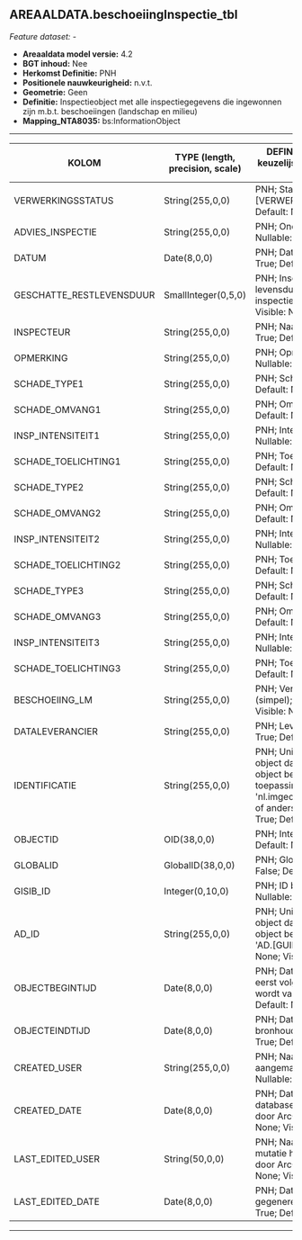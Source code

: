 ## AREAALDATA.beschoeiingInspectie_tbl

*Feature dataset: -*


* __Areaaldata model versie:__ 4.2
* __BGT inhoud:__ Nee
* __Herkomst Definitie:__ PNH
* __Positionele nauwkeurigheid:__ n.v.t.
* __Geometrie:__ Geen
* __Definitie:__ Inspectieobject met alle inspectiegegevens die ingewonnen zijn m.b.t. beschoeiingen 
(landschap en milieu)
* __Mapping_NTA8035:__ bs:InformationObject

***

|__KOLOM__                             |__TYPE (length, precision, scale)__          	          |__DEFINITIE__ (oorsprong; beschrijving; keuzelijst; nullable; default; zichtbaar in Areaalviewer)|
|------                              |----                  |-----    |
|VERWERKINGSSTATUS                   |String(255,0,0)       |PNH; Status van de gegevens; keuzelijst [VERWERKINGSSTATUS]; Nullable: False; Default: Nieuw; Visible: Yes|
|ADVIES_INSPECTIE                    |String(255,0,0)       |PNH; Onderhoudsadvies n.a.v. inspectie; ; Nullable: True; Default: None; Visible: No|
|DATUM                               |Date(8,0,0)           |PNH; Datum van inspectie; ; Nullable: True; Default: None; Visible: No|
|GESCHATTE_RESTLEVENSDUUR            |SmallInteger(0,5,0)   |PNH; Inschatting van resterende levensduur op het moment van de inspectie; ; Nullable: True; Default: None; Visible: No|
|INSPECTEUR                          |String(255,0,0)       |PNH; Naam van inspecteur; ; Nullable: True; Default: None; Visible: No|
|OPMERKING                           |String(255,0,0)       |PNH; Opmerking m.b.t. onderhoud; ; Nullable: True; Default: None; Visible: No|
|SCHADE_TYPE1                        |String(255,0,0)       |PNH; Schadebeeld; ; Nullable: True; Default: None; Visible: No|
|SCHADE_OMVANG1                      |String(255,0,0)       |PNH; Omvang schade; ; Nullable: True; Default: None; Visible: No|
|INSP_INTENSITEIT1                   |String(255,0,0)       |PNH; Intensiteit van de inspectie; ; Nullable: True; Default: None; Visible: No|
|SCHADE_TOELICHTING1                 |String(255,0,0)       |PNH; Toelichting schade; ; Nullable: True; Default: None; Visible: No|
|SCHADE_TYPE2                        |String(255,0,0)       |PNH; Schadebeeld; ; Nullable: True; Default: None; Visible: No|
|SCHADE_OMVANG2                      |String(255,0,0)       |PNH; Omvang schade; ; Nullable: True; Default: None; Visible: No|
|INSP_INTENSITEIT2                   |String(255,0,0)       |PNH; Intensiteit van de inspectie; ; Nullable: True; Default: None; Visible: No|
|SCHADE_TOELICHTING2                 |String(255,0,0)       |PNH; Toelichting schade; ; Nullable: True; Default: None; Visible: No|
|SCHADE_TYPE3                        |String(255,0,0)       |PNH; Schadebeeld; ; Nullable: True; Default: None; Visible: No|
|SCHADE_OMVANG3                      |String(255,0,0)       |PNH; Omvang schade; ; Nullable: True; Default: None; Visible: No|
|INSP_INTENSITEIT3                   |String(255,0,0)       |PNH; Intensiteit van de inspectie; ; Nullable: True; Default: None; Visible: No|
|SCHADE_TOELICHTING3                 |String(255,0,0)       |PNH; Toelichting schade; ; Nullable: True; Default: None; Visible: No|
|BESCHOEIING_LM                      |String(255,0,0)       |PNH; Verwijzende sleutel naar scheiding_l (simpel); ; Nullable: True; Default: None; Visible: No|
|DATALEVERANCIER                     |String(255,0,0)       |PNH; Leverancier van de data; ; Nullable: True; Default: None; Visible: No|
|IDENTIFICATIE                       |String(255,0,0)       |PNH; Uniek identificatienummer voor het object dat onveranderlijk is zolang het object bestaat: bevat indien van toepassing BGT/IMKL ID in format 'nl.imgeo/imkl.bronhouderscode.LokaalID' of anders: '00000'.LokaalID; ; Nullable: True; Default: None; Visible: No|
|OBJECTID                            |OID(38,0,0)           |PNH; Interne ID ArcGIS; ; Nullable: False; Default: None; Visible: Yes|
|GLOBALID                            |GlobalID(38,0,0)      |PNH; Global Unique Identifier; ; Nullable: False; Default: None; Visible: No|
|GISIB_ID                            |Integer(0,10,0)       |PNH; ID beheer openbare ruimte (GISIB); ; Nullable: True; Default: None; Visible: No|
|AD_ID                               |String(255,0,0)       |PNH; Uniek identificatienummer voor het object dat onveranderlijk is zolang het object bestaat in Areaaldata: in format 'AD.[GUID]'; ; Nullable: False; Default: None; Visible: Yes|
|OBJECTBEGINTIJD                     |Date(8,0,0)           |PNH; Datum waarop het object voor het eerst volgens het areaaldata datamodel wordt vastgelegd ; ; Nullable: True; Default: None; Visible: Yes|
|OBJECTEINDTIJD                      |Date(8,0,0)           |PNH; Datum waarop het object bij de bronhouder niet meer geldig is; ; Nullable: True; Default: None; Visible: Yes|
|CREATED_USER                        |String(255,0,0)       |PNH; Naam van gebruiker die de rij heeft aangemaakt, gegenereerd door ArcGIS; ; Nullable: True; Default: None; Visible: No|
|CREATED_DATE                        |Date(8,0,0)           |PNH; Datum waarop de rij aan de database is toegevoegd, gegenereerd door ArcGIS; ; Nullable: True; Default: None; Visible: No|
|LAST_EDITED_USER                    |String(50,0,0)        |PNH; Naam van gebruiker die de laatste mutatie heeft doorgevoerd, gegenereerd door ArcGIS; ; Nullable: True; Default: None; Visible: No|
|LAST_EDITED_DATE                    |Date(8,0,0)           |PNH; Datum van de laatste mutatie, gegenereerd door ArcGIS; ; Nullable: True; Default: None; Visible: No|


***

